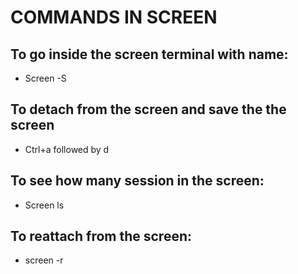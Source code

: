 #  COMMANDS IN SCREEN

## To go  inside the screen terminal with name:

* Screen -S <name of screen>


## To detach from the screen and save the the screen 

* Ctrl+a followed by d

## To see how many session in the screen:

* Screen ls

## To reattach from the screen:

* screen  -r <screen name>
